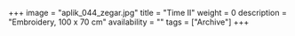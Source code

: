 +++
image = "aplik_044_zegar.jpg"
title = "Time II"
weight = 0
description = "Embroidery, 100 x 70 cm"
availability = ""
tags = ["Archive"]
+++

